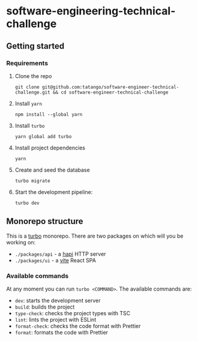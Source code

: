 # software-engineering-technical-challenge

## Getting started

### Requirements

1. Clone the repo
    ```
    git clone git@github.com:tatango/software-engineer-technical-challenge.git && cd software-engineer-technical-challenge
    ```
1. Install `yarn`
    ```
    npm install --global yarn
    ```
1. Install `turbo`
    ```
    yarn global add turbo
    ```
1. Install project dependencies
    ```
    yarn
    ```
1. Create and seed the database
    ```
    turbo migrate
    ```
2. Start the development pipeline:
    ```
    turbo dev
    ```

## Monorepo structure

This is a [turbo](https://turbo.build/repo/docs) monorepo. There are two packages on which will you be working on:

- `./packages/api` - a [hapi](https://hapi.dev/) HTTP server
- `./packages/ui` - a [vite](https://vitejs.dev/guide/) React SPA

### Available commands

At any moment you can run `turbo <COMMAND>`. The available commands are:

- `dev`: starts the development server
- `build`: builds the project
- `type-check`: checks the project types with TSC
- `lint`: lints the project with ESLint
- `format-check`: checks the code format with Prettier
- `format`: formats the code with Prettier
